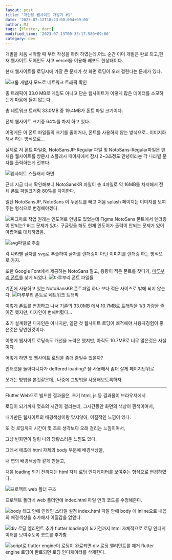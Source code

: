 ```yaml
---
layout: post
title: '개인용 웹사이트 개발기 #1'
date: '2023-07-12T18:23:00.004+09:00'
author: MJ
tags: [flutter, dart]
modified_time: '2023-07-13T00:35:17.580+09:00'
category: dev
---
```


개발을 처음 시작할 때 부터 작성을 하려 하였는데,어느 순간 이미 개발은 완료 되고,현재 웹사이트 도메인도 사고 vercel을 이용해 배포도 한상태이다.

현재 웹사이트를 로딩시에 가장 큰 문제가 첫 화면 로딩이 오래 걸린다는 문제가 있다.

![크롬 개발자 모드로 네트워크 트래픽 확인](/assets/images/2023/07/12/a.png)

총 트래픽이 33.0 MB로 게임도 아니고 단순 웹사이트가 이렇게 많은 데이터를 소모하는게 마음에 들지 않는다.

총 네트워크 트래픽 33.0MB 중 19.4MB가 폰트 파일 크기이다.

전체 웹사이트 크기중 64%를 차지 하고 있다.

어떻게든 이 폰트 파일들의 크기를 줄이거나, 폰트를 사용하지 않는 방식으로.. 이미지화해서 하는 방식으로...  

실제로 저 폰트 파일중, NotoSansJP-Regular 파일 및 NotoSans-Regular파일은 맨처음 웹사이트를 방문시 스플래시 패이지에서 잠시 2~3초정도 안녕이라는 각 나라별 문자를 출력하는게 전부다.  

![웹사이트 스플래시 화면](/assets/images/2023/07/12/c.gif "웹사이트 스플래시화면 이다")

근데 지금 다시 확인해보니 NotoSansKR 파일이 총 4파일로 약 16MB를 차지해서 전체 폰트 파일크기중 80%를 차지한다.

일단 NotoSansJP, NotoSans 이 두폰트를 빼고 처음 splash 페이지는 이미지를 보여주는 형식으로 변경해야겠다.

![피그마로 작업](/assets/images/2023/07/12/d.png)
 원래는 인도어로 안녕도 있었는데 Figma NotoSans 폰트에서 렌더링이 안되는? 버그 문제가 있다. 구글링을 해도 현재 인도어가 출력이 안되는 문제가 있어 아랍어로 대체하였음.

![svg파일로 추출](/assets/images/2023/07/12/e.png)

각 나라별 글자를 svg로 추출하여 글자를 렌더링이 아닌 이미지를 렌더링 하는 방식으로 가자.

또한 Google Font에서 제공하는 NotoSans 말고, 용량이 적은 폰트를 찾다가,
[마루부리 폰트](https://hangeul.naver.com/font/maru)를 찾게 되었다.
![마루부리 폰트 파일들](/assets/images/2023/07/12/f.png "마루부리 폰트 파일들")

기존에 사용하고 있는 NotoSansKR 폰트파일 하나 보다 적은 사이즈로 밖에 되지 않는다.
![마루부리 폰트로 네트워크 트래픽](/assets/images/2023/07/12/h.png)

이렇게 폰트를 변경하고 나서 기존의 33.0MB 에서 10.7MB로 트래픽을 1/3 가량을 줄이긴 했지만, 디자인이 변해버렸다...

초기 설계했던 디자인은 아니지만, 일단 첫 웹사이트 로딩이 쾌적해야 사용자경험이 좋은것은 당연한것이다.

이렇게 웹사이트 로딩속도 개선을 노력은 했지만, 아직도 10.7MB로 너무 많은것은 사실이다.

어떻게 하면 첫 웹사이트 로딩을 좀더 줄일수 있을까?

인터넷을 돌아다니다가 deffered loading? 을 사용해서 좀더 잘게 페이지단위로

쪼개는 방법을 본것같은데,, 나중에 그방법을 사용해보도록하자.

____

Flutter Web으로 빌드한 결과물은, 초기 html, js 등 결과물이 브라우저에서

로딩이 되기까지 몇초의 시간이 걸리는데, 그시간동안 화면의 색상이 흰색이여서,

내가만든 웹사이트의 배경색상이랑 맞지않아, 이질적인 느낌이 있다.

또 첫 로딩까지 시간이 몇 초로 생각보다 오래 걸리는 느낌이여서,

그냥 빈화면이 덜렁 나와 당황스러운 느낌도 있다.

그래서 애초에 html 자체의 body 부분에 배경색상을,

내 앱의 배경색상과 같게 만들고,

처음 loading 되기 전까지는 html 자체 로딩 인디케이터를 보여주는 형식으로 변경하였다.  

![프로젝트 web 폴더 구조](/assets/images/2023/07/12/g.png)

프로젝트 폴더네 web 폴더안에 index.html 파일 안의 코드를 수정해준다.  

![body 태그 안에 인라인 스타일 설정](/assets/images/2023/07/12/i.png)
index.html 파일 안에 body 에 inline으로 내앱의 배경색상을 추가해서 이질감을 없앤다.

![div 로딩 엘리먼트 추가](/assets/images/2023/07/12/j.png)
flutter loading이 되기전까지 html 자체적으로 로딩 인디케이터를 보여주도록 코드를 추가함  

![script로 flutter engine이 로딩이 완료되면 div 로딩 엘리먼트를 제거](/assets/images/2023/07/12/k.png)
flutter engine 로딩이 완료되면 로딩 인디케이터를 삭제한다.

